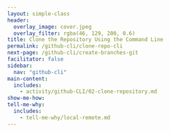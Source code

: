 ```yaml
---
layout: simple-class
header:
  overlay_image: cover.jpeg
  overlay_filter: rgba(46, 129, 200, 0.6)
title: Clone the Repository Using the Command Line
permalink: /github-cli/clone-repo-cli
next-page: /github-cli/create-branches-git
facilitator: false
sidebar:
  nav: "github-cli"
main-content:
  includes:
    - activity/github-CLI/02-clone-repository.md
show-me-how:
tell-me-why:
  includes:
    - tell-me-why/local-remote.md
---
```

